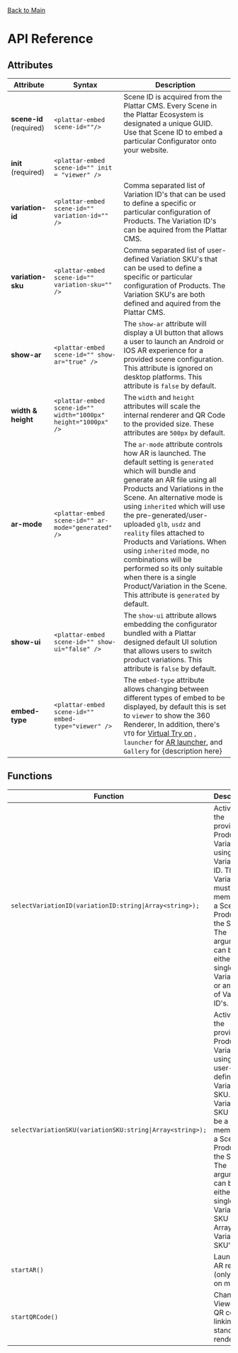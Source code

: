 [Back to Main](./)
# API Reference

## Attributes
| Attribute               | Syntax                                                |   Description                                       |
|-------------------------|-------------------------------------------------------|-----------------------------------------------------|
| **scene-id** (required) | ```<plattar-embed scene-id=""/>```                    |Scene ID is acquired from the Plattar CMS. Every Scene in the Plattar Ecosystem is designated a unique GUID. Use that Scene ID to embed a particular Configurator onto your website.   
| **init**  (required)           |```<plattar-embed scene-id="" init = "viewer" />```    |  |                                                   | 
| **variation-id**        | ```<plattar-embed scene-id="" variation-id="" />```   |Comma separated list of Variation ID's that can be used to define a specific or particular configuration of Products. The Variation ID's can be aquired from the Plattar CMS.| 
| **variation-sku**       |```<plattar-embed scene-id="" variation-sku="" />```   | Comma separated list of user-defined Variation SKU's that can be used to define a specific or particular configuration of Products. The Variation SKU's are both defined and aquired from the Plattar CMS.                            | 
| **show-ar**             |```<plattar-embed scene-id="" show-ar="true" />```     | The `show-ar` attribute will display a UI button that allows a user to launch an Android or IOS AR experience for a provided scene configuration. This attribute is ignored on desktop platforms. This attribute is `false` by default.    |   
| **width & height**      |```<plattar-embed scene-id="" width="1000px" height="1000px" />```   |The `width` and `height` attributes will scale the internal renderer and QR Code to the provided size. These attributes are `500px` by default.                                                                             |  
| **ar-mode**             |```<plattar-embed scene-id="" ar-mode="generated" />```|  The `ar-mode` attribute controls how AR is launched. The default setting is `generated` which will bundle and generate an AR file using all Products and Variations in the Scene. An alternative mode is using `inherited` which will use the pre-generated/user-uploaded `glb`, `usdz` and `reality` files attached to Products and Variations. When using `inherited` mode, no combinations will be performed so its only suitable when there is a single Product/Variation in the Scene. This attribute is `generated` by default.                                                                       |
| **show-ui**             |```<plattar-embed scene-id="" show-ui="false" />```    | The `show-ui` attribute allows embedding the configurator bundled with a Plattar designed default UI solution that allows users to switch product variations. This attribute is `false` by default.                                       |  
| **embed-type**             |```<plattar-embed scene-id="" embed-type="viewer" />```    | The `embed-type` attribute allows changing between different types of embed to be displayed, by default this is set to `viewer` to show the 360 Renderer, In addition, there's `VTO` for [Virtual Try on](../integrations/vto-integration.md) , `launcher` for [AR launcher](../installation/view-ar.md), and `Gallery` for {description here} |  



## Functions

| Function | Description                                                                                                                                                                                                                        |
|----------|------------------------------------------------------------------------------------------------------------------------------------------------------------------------------------------------------------------------------------|
| ```selectVariationID(variationID:string\|Array<string>);```   | Activates the provided Product Variation using a Variation ID. The Variation ID must be a member of a Scene Product in the Scene. The argument can be either a single Variation ID or an Array of Variation ID's.                  |
| ```selectVariationSKU(variationSKU:string\|Array<string>);```   | Activates the provided Product Variation using a user-defined Variation SKU. The Variation SKU must be a member of a Scene Product in the Scene. The argument can be either a single Variation SKU or an Array of Variation SKU's. |
| ```startAR()```   | Launches AR renderer (only works on mobile)|
| ```startQRCode()```   | Change Viewer to a QR code linking to a standalone renderer|